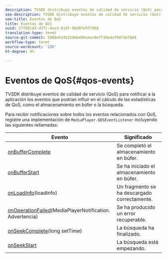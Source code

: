 ```yaml
---
description: TVSDK distribuye eventos de calidad de servicio (QoS) para notificar a la aplicación los eventos que podrían influir en el cálculo de las estadísticas de QoS, como el almacenamiento en búfer o la búsqueda.
seo-description: TVSDK distribuye eventos de calidad de servicio (QoS) para notificar a la aplicación los eventos que podrían influir en el cálculo de las estadísticas de QoS, como el almacenamiento en búfer o la búsqueda.
seo-title: Eventos de QoS
title: Eventos de QoS
uuid: 27f60cd3-d3fc-4ea3-81df-96d0fe9f7068
translation-type: tm+mt
source-git-commit: 5908e5a3521966496aeec0ef730e4a704fddfb68
workflow-type: tm+mt
source-wordcount: '226'
ht-degree: 0%

---
```



# Eventos de QoS{#qos-events}

TVSDK distribuye eventos de calidad de servicio (QoS) para notificar a la aplicación los eventos que podrían influir en el cálculo de las estadísticas de QoS, como el almacenamiento en búfer o la búsqueda.

Para recibir notificaciones sobre todos los eventos relacionados con QoS, registre una implementación de `MediaPlayer.QOSEventListener` incluyendo las siguientes rellamadas:

| Evento | Significado |
|---|---|
| [onBufferComplete](https://help.adobe.com/en_US/primetime/api/psdk/javadoc_1.4/com/adobe/mediacore/MediaPlayer.QOSEventListener.html#onBufferComplete()) | Se completó el almacenamiento en búfer. |
| [onBufferStart](https://help.adobe.com/en_US/primetime/api/psdk/javadoc_1.4/com/adobe/mediacore/MediaPlayer.QOSEventListener.html#onBufferStart()) | Se ha iniciado el almacenamiento en búfer. |
| [onLoadInfo](https://help.adobe.com/en_US/primetime/api/psdk/javadoc_1.4/com/adobe/mediacore/MediaPlayer.QOSEventListener.html#onLoadInfo(com.adobe.mediacore.qos.LoadInfo))(loadInfo) | Un fragmento se ha descargado correctamente. |
| [onOperationFailed](https://help.adobe.com/en_US/primetime/api/psdk/javadoc_1.4/com/adobe/mediacore/MediaPlayer.QOSEventListener.html)(MediaPlayerNotification. [](https://help.adobe.com/en_US/primetime/api/psdk/javadoc_1.4/com/adobe/mediacore/MediaPlayerNotification.Warning.html) Advertencia) | Se ha producido un error recuperable. |
| [onSeekComplete](https://help.adobe.com/en_US/primetime/api/psdk/javadoc_1.4/com/adobe/mediacore/MediaPlayer.QOSEventListener.html#onSeekComplete(long))(long setTime) | La búsqueda ha finalizado. |
| [onSeekStart](https://help.adobe.com/en_US/primetime/api/psdk/javadoc_1.4/com/adobe/mediacore/MediaPlayer.QOSEventListener.html#onSeekStart()) | La búsqueda está empezando. |